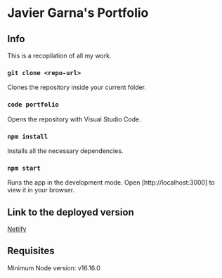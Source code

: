# Javier Garna's Portfolio

## Info

This is a recopilation of all my work.

### `git clone <repo-url>`

Clones the repository inside your current folder.

### `code portfolio`

Opens the repository with Visual Studio Code.

### `npm install`

Installs all the necessary dependencies.

### `npm start`

Runs the app in the development mode.
Open [http://localhost:3000] to view it in your browser.

## Link to the deployed version

[Netlify](https://ephemeral-elf-199574.netlify.app/)

## Requisites

Minimum Node version: v16.16.0

